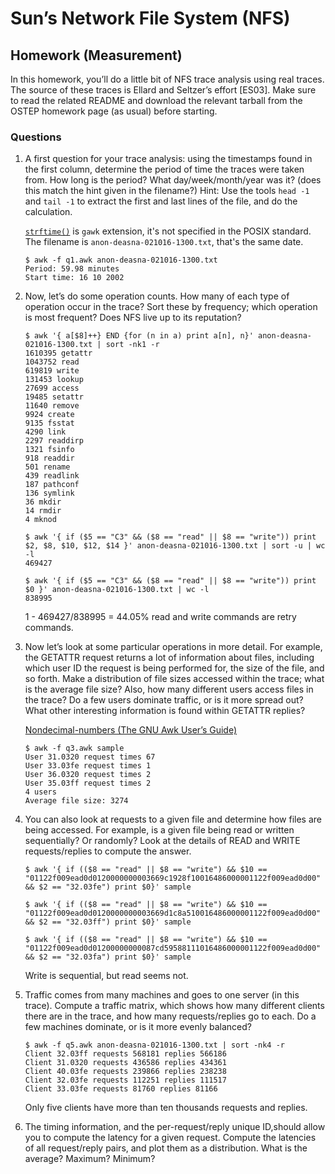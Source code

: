 # Sun’s Network File System (NFS)

## Homework (Measurement)

In this homework, you’ll do a little bit of NFS trace analysis using real traces. The source of these traces is Ellard and Seltzer’s effort [ES03]. Make sure to read the related README and download the relevant tarball from the OSTEP homework page (as usual) before starting.

### Questions

1. A first question for your trace analysis: using the timestamps found in the first column, determine the period of time the traces were taken from. How long is the period? What day/week/month/year was it? (does this match the hint given in the filename?) Hint: Use the tools `head -1` and `tail -1` to extract the first and last lines of the file, and do the calculation.

   [`strftime()`](https://www.gnu.org/software/gawk/manual/html_node/Time-Functions.html) is `gawk` extension, it's not specified in the POSIX standard. The filename is `anon-deasna-021016-1300.txt`, that's the same date.

    ```
    $ awk -f q1.awk anon-deasna-021016-1300.txt
    Period: 59.98 minutes
    Start time: 16 10 2002
    ```

2. Now, let’s do some operation counts. How many of each type of operation occur in the trace? Sort these by frequency; which operation is most frequent? Does NFS live up to its reputation?

    ```
    $ awk '{ a[$8]++} END {for (n in a) print a[n], n}' anon-deasna-021016-1300.txt | sort -nk1 -r
    1610395 getattr
    1043752 read
    619819 write
    131453 lookup
    27699 access
    19485 setattr
    11640 remove
    9924 create
    9135 fsstat
    4290 link
    2297 readdirp
    1321 fsinfo
    918 readdir
    501 rename
    439 readlink
    187 pathconf
    136 symlink
    36 mkdir
    14 rmdir
    4 mknod

    $ awk '{ if ($5 == "C3" && ($8 == "read" || $8 == "write")) print $2, $8, $10, $12, $14 }' anon-deasna-021016-1300.txt | sort -u | wc -l
    469427

    $ awk '{ if ($5 == "C3" && ($8 == "read" || $8 == "write")) print $0 }' anon-deasna-021016-1300.txt | wc -l
    838995
    ```

    1 - 469427/838995 = 44.05% read and write commands are retry commands.

3. Now let’s look at some particular operations in more detail. For example, the GETATTR request returns a lot of information about files, including which user ID the request is being performed for, the size of the file, and so forth. Make a distribution of file sizes accessed within the trace; what is the average file size? Also, how many different users access files in the trace? Do a few users dominate traffic, or is it more spread out? What other interesting information is found within GETATTR replies?

    [Nondecimal-numbers (The GNU Awk User’s Guide)](https://www.gnu.org/software/gawk/manual/html_node/Nondecimal_002dnumbers.html)

    ```
    $ awk -f q3.awk sample
    User 31.0320 request times 67
    User 33.03fe request times 1
    User 36.0320 request times 2
    User 35.03ff request times 2
    4 users
    Average file size: 3274
    ```

4. You can also look at requests to a given file and determine how files are being accessed. For example, is a given file being read or written sequentially? Or randomly? Look at the details of READ and WRITE requests/replies to compute the answer.

    ```
    $ awk '{ if (($8 == "read" || $8 == "write") && $10 == "01122f009ead0d0120000000003669c1928f10016486000001122f009ead0d00" && $2 == "32.03fe") print $0}' sample

    $ awk '{ if (($8 == "read" || $8 == "write") && $10 == "01122f009ead0d0120000000003669d1c8a510016486000001122f009ead0d00" && $2 == "32.03ff") print $0}' sample
    
    $ awk '{ if (($8 == "read" || $8 == "write") && $10 == "01122f009ead0d01200000000087cd59588111016486000001122f009ead0d00" && $2 == "32.03fa") print $0}' sample
    ```

    Write is sequential, but read seems not.

5. Traffic comes from many machines and goes to one server (in this trace). Compute a traffic matrix, which shows how many different clients there are in the trace, and how many requests/replies go to each. Do a few machines dominate, or is it more evenly balanced?

    ```
    $ awk -f q5.awk anon-deasna-021016-1300.txt | sort -nk4 -r
    Client 32.03ff requests 568181 replies 566186
    Client 31.0320 requests 436586 replies 434361
    Client 40.03fe requests 239866 replies 238238
    Client 32.03fe requests 112251 replies 111517
    Client 33.03fe requests 81760 replies 81166
    ```

    Only five clients have more than ten thousands requests and replies.

6. The timing information, and the per-request/reply unique ID,should allow you to compute the latency for a given request. Compute the latencies of all request/reply pairs, and plot them as a distribution. What is the average? Maximum? Minimum?
